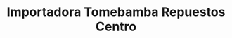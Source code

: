 ---
title: "Importadora Tomebamba Repuestos Centro"
url: /cuenca/importadora-tomebamba-repuestos-centro/
shop: reparación de automóviles
---